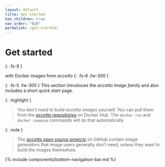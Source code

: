 ```yaml
---
layout: default
title: Get started
has_children: true
nav_order: "010"
permalink: /get-started/
---
```


# Get started
{: .fs-9 }

with Docker images from *accetto*
{: .fs-6 .fw-300 }

{: .fs-5 .fw-300 }
This section introduces the *accetto image family* and also includes a short *quick start* page.

{: .highlight }
> You don't need to build *accetto images* yourself.
> You can pull them from the [*accetto repositories*][accetto-dockerhub] on Docker Hub.
> The `docker run` and `docker compose` commands will do that automatically.

{: .note }
> The [*accetto open source projects*][accetto-github] on GitHub contain *image generators* that image users generally don't need, unless they want to build the images themselves.

{% include components/bottom-navigation-bar.md %}

<!-- ---- -->

[this-goto-previous-page]: {{site.baseurl}}/
[this-goto-next-page]: {{site.baseurl}}/requirements/

[accetto-github]: https://github.com/accetto
[accetto-dockerhub]: https://hub.docker.com/u/accetto/
